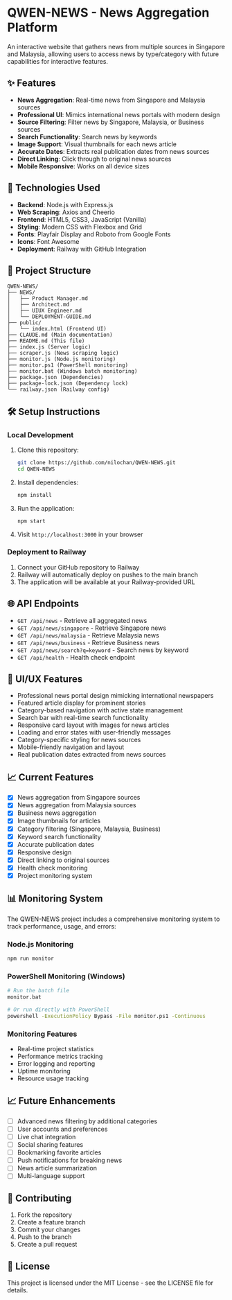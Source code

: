 # QWEN-NEWS - News Aggregation Platform

An interactive website that gathers news from multiple sources in Singapore and Malaysia, allowing users to access news by type/category with future capabilities for interactive features.

## ✨ Features

- **News Aggregation**: Real-time news from Singapore and Malaysia sources
- **Professional UI**: Mimics international news portals with modern design
- **Source Filtering**: Filter news by Singapore, Malaysia, or Business sources
- **Search Functionality**: Search news by keywords
- **Image Support**: Visual thumbnails for each news article
- **Accurate Dates**: Extracts real publication dates from news sources
- **Direct Linking**: Click through to original news sources
- **Mobile Responsive**: Works on all device sizes

## 🚀 Technologies Used

- **Backend**: Node.js with Express.js
- **Web Scraping**: Axios and Cheerio
- **Frontend**: HTML5, CSS3, JavaScript (Vanilla)
- **Styling**: Modern CSS with Flexbox and Grid
- **Fonts**: Playfair Display and Roboto from Google Fonts
- **Icons**: Font Awesome
- **Deployment**: Railway with GitHub Integration

## 📁 Project Structure

```
QWEN-NEWS/
├── NEWS/
│   ├── Product Manager.md
│   ├── Architect.md
│   ├── UIUX Engineer.md
│   └── DEPLOYMENT-GUIDE.md
├── public/
│   └── index.html (Frontend UI)
├── CLAUDE.md (Main documentation)
├── README.md (This file)
├── index.js (Server logic)
├── scraper.js (News scraping logic)
├── monitor.js (Node.js monitoring)
├── monitor.ps1 (PowerShell monitoring)
├── monitor.bat (Windows batch monitoring)
├── package.json (Dependencies)
├── package-lock.json (Dependency lock)
└── railway.json (Railway config)
```

## 🛠️ Setup Instructions

### Local Development

1. Clone this repository:
   ```bash
   git clone https://github.com/nilochan/QWEN-NEWS.git
   cd QWEN-NEWS
   ```

2. Install dependencies:
   ```bash
   npm install
   ```

3. Run the application:
   ```bash
   npm start
   ```

4. Visit `http://localhost:3000` in your browser

### Deployment to Railway

1. Connect your GitHub repository to Railway
2. Railway will automatically deploy on pushes to the main branch
3. The application will be available at your Railway-provided URL

## 🌐 API Endpoints

- `GET /api/news` - Retrieve all aggregated news
- `GET /api/news/singapore` - Retrieve Singapore news
- `GET /api/news/malaysia` - Retrieve Malaysia news
- `GET /api/news/business` - Retrieve Business news
- `GET /api/news/search?q=keyword` - Search news by keyword
- `GET /api/health` - Health check endpoint

## 🎨 UI/UX Features

- Professional news portal design mimicking international newspapers
- Featured article display for prominent stories
- Category-based navigation with active state management
- Search bar with real-time search functionality
- Responsive card layout with images for news articles
- Loading and error states with user-friendly messages
- Category-specific styling for news sources
- Mobile-friendly navigation and layout
- Real publication dates extracted from news sources

## 📈 Current Features

- [x] News aggregation from Singapore sources
- [x] News aggregation from Malaysia sources
- [x] Business news aggregation
- [x] Image thumbnails for articles
- [x] Category filtering (Singapore, Malaysia, Business)
- [x] Keyword search functionality
- [x] Accurate publication dates
- [x] Responsive design
- [x] Direct linking to original sources
- [x] Health check monitoring
- [x] Project monitoring system

## 📊 Monitoring System

The QWEN-NEWS project includes a comprehensive monitoring system to track performance, usage, and errors:

### Node.js Monitoring
```bash
npm run monitor
```

### PowerShell Monitoring (Windows)
```bash
# Run the batch file
monitor.bat

# Or run directly with PowerShell
powershell -ExecutionPolicy Bypass -File monitor.ps1 -Continuous
```

### Monitoring Features
- Real-time project statistics
- Performance metrics tracking
- Error logging and reporting
- Uptime monitoring
- Resource usage tracking

## 📈 Future Enhancements

- [ ] Advanced news filtering by additional categories
- [ ] User accounts and preferences
- [ ] Live chat integration
- [ ] Social sharing features
- [ ] Bookmarking favorite articles
- [ ] Push notifications for breaking news
- [ ] News article summarization
- [ ] Multi-language support

## 🤝 Contributing

1. Fork the repository
2. Create a feature branch
3. Commit your changes
4. Push to the branch
5. Create a pull request

## 📄 License

This project is licensed under the MIT License - see the LICENSE file for details.